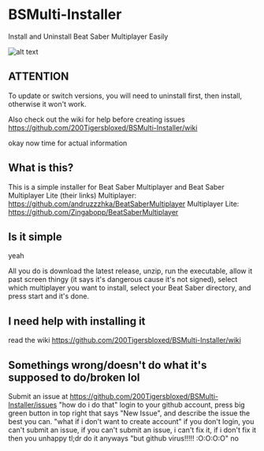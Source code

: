 # BSMulti-Installer
Install and Uninstall Beat Saber Multiplayer Easily

![alt text](https://tigersserver.xyz/wp-content/uploads/2020/05/bsmi2.png)

## ATTENTION
To update or switch versions, you will need to uninstall first, then install, otherwise it won't work.

Also check out the wiki for help before creating issues
https://github.com/200Tigersbloxed/BSMulti-Installer/wiki

okay now time for actual information

## What is this?
This is a simple installer for Beat Saber Multiplayer and Beat Saber Multiplayer Lite
(their links)
Multiplayer: https://github.com/andruzzzhka/BeatSaberMultiplayer
Multiplayer Lite: https://github.com/Zingabopp/BeatSaberMultiplayer

## Is it simple
yeah

All you do is download the latest release, unzip, run the executable, allow it past screen thingy (it says it's dangerous cause it's not signed), select which multiplayer you want to install, select your Beat Saber directory, and press start and it's done.

## I need help with installing it
read the wiki
https://github.com/200Tigersbloxed/BSMulti-Installer/wiki

## Somethings wrong/doesn't do what it's supposed to do/broken lol
Submit an issue at https://github.com/200Tigersbloxed/BSMulti-Installer/issues
"how do i do that"
login to your github account, press big green button in top right that says "New Issue", and describe the issue the best you can.
"what if i don't want to create account"
if you don't login, you can't submit an issue, if you can't submit an issue, i can't fix it, if i don't fix it then you unhappy
tl;dr do it anyways
"but github virus!!!!! :O:O:O:O"
no
